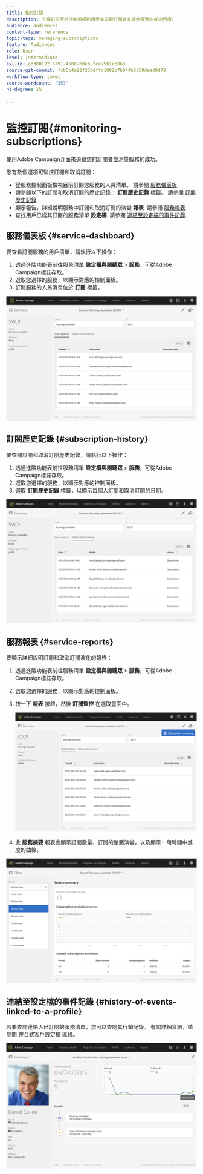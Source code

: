 ```yaml
---
title: 監控訂閱
description: 了解如何使用控制面板和報表來追蹤訂閱者並評估服務的成功程度。
audience: audiences
content-type: reference
topic-tags: managing-subscriptions
feature: Audiences
role: User
level: Intermediate
exl-id: ad380122-6791-4580-b0eb-fce75b1ec863
source-git-commit: fcb5c4a92f23bdffd1082b7b044b5859dead9d70
workflow-type: tm+mt
source-wordcount: '357'
ht-degree: 1%

---
```


# 監控訂閱{#monitoring-subscriptions}

使用Adobe Campaign介面來追蹤您的訂閱者並測量服務的成功。

您有數個選項可監控訂閱和取消訂閱：

* 從服務控制面板檢視目前訂閱您服務的人員清單。 請參閱 [服務儀表板](#service-dashboard).
* 請參閱以下的訂閱和取消訂閱的歷史記錄： **訂閱歷史記錄** 標籤。 請參閱 [訂閱歷史記錄](#subscription-history).
* 顯示報告，詳細說明服務中訂閱和取消訂閱的演變 **報表**. 請參閱 [服務報表](#service-reports).
* 查找用戶已從其訂閱的服務清單 **設定檔**. 請參閱 [連結至設定檔的事件記錄](#history-of-events-linked-to-a-profile).

## 服務儀表板 {#service-dashboard}

要查看訂閱服務的用戶清單，請執行以下操作：

1. 透過進階功能表前往服務清單 **設定檔與閱聽眾** > **服務**，可從Adobe Campaign標誌存取。
1. 選取您選擇的服務，以顯示對應的控制面板。
1. 訂閱服務的人員清單位於 **訂閱** 標籤。

![](assets/lp_monitoring_subscriptions_1.png)

## 訂閱歷史記錄 {#subscription-history}

要查閱訂閱和取消訂閱歷史記錄，請執行以下操作：

1. 透過進階功能表前往服務清單 **設定檔與閱聽眾** > **服務**，可從Adobe Campaign標誌存取。
1. 選取您選擇的服務，以顯示對應的控制面板。
1. 選取 **訂閱歷史記錄** 標籤，以顯示每個人訂閱和取消訂閱的日期。

![](assets/lp_monitoring_subscriptions_2.png)

## 服務報表 {#service-reports}

要顯示詳細說明訂閱和取消訂閱演化的報告：

1. 透過進階功能表前往服務清單 **設定檔與閱聽眾** > **服務**，可從Adobe Campaign標誌存取。
1. 選取您選擇的服務，以顯示對應的控制面板。
1. 按一下 **報表** 按鈕，然後 **訂閱監控** 在選取畫面中。

   ![](assets/lp_monitoring_subscriptions_3.png)

1. 此 **服務摘要** 報表會顯示訂閱數量、訂閱的整體演變，以及顯示一段時間中進度的曲線。

![](assets/lp_monitoring_subscriptions_4.png)

## 連結至設定檔的事件記錄 {#history-of-events-linked-to-a-profile}

若要查詢連絡人已訂閱的服務清單，您可以查閱其行銷記錄。 有關詳細資訊，請參閱 [整合式客戶設定檔](../../audiences/using/integrated-customer-profile.md) 區段。

![](assets/lp_monitoring_subscriptions_5.png)
